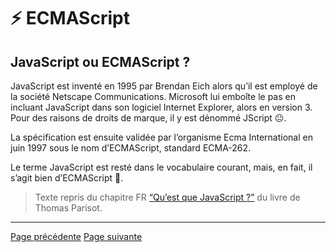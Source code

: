 # ⚡ ECMAScript

## JavaScript ou ECMAScript ?

JavaScript est inventé en 1995 par Brendan Eich alors qu’il est employé de la société Netscape Communications. Microsoft lui emboîte le pas en incluant JavaScript dans son logiciel Internet Explorer, alors en version 3. Pour des raisons de droits de marque, il y est dénommé JScript 😐.

La spécification est ensuite validée par l’organisme Ecma International en juin 1997 sous le nom d’ECMAScript, standard ECMA-262.

Le terme JavaScript est resté dans le vocabulaire courant, mais, en fait, il s’agit bien d’ECMAScript 💃.

> Texte repris du chapitre FR [“Qu’est que JavaScript ?”](https://oncletom.io/node.js/chapter-03/#definition) du livre de Thomas Parisot.

---
[Page précédente](../javascript/VM.md#-la-dangereuse-mode-des-benchmarks.md)
[Page suivante](./ecmascript-6.md)
